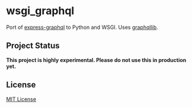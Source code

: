 # wsgi_graphql

Port of [express-graphql](https://github.com/graphql/express-graphql)
to Python and WSGI. Uses [graphqllib](https://github.com/dittos/graphqllib).

## Project Status

**This project is highly experimental. Please do not use this in
  production yet.**

## License

[MIT License](https://github.com/faassen/wsgi_graphql/blob/master/LICENSE)